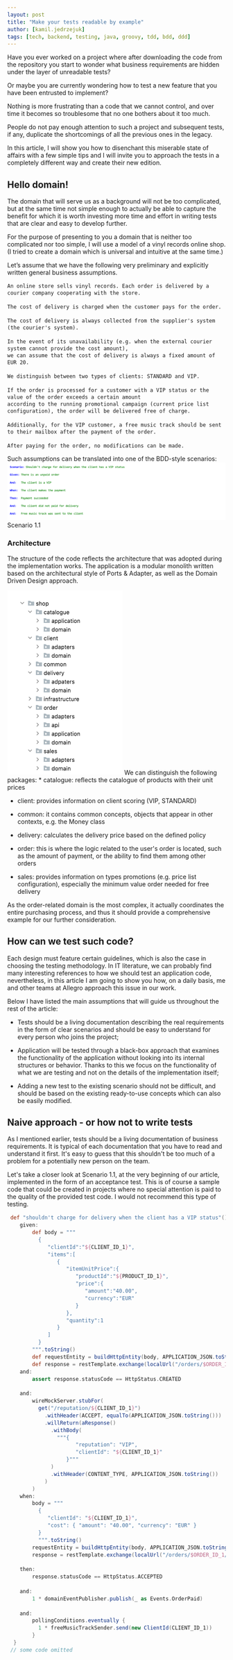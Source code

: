 ```yaml
---
layout: post
title: "Make your tests readable by example"
author: [kamil.jedrzejuk]
tags: [tech, backend, testing, java, groovy, tdd, bdd, ddd]
---
```


Have you ever worked on a project where after downloading the code from the repository you start to wonder what business requirements are hidden under the layer of unreadable tests?

Or maybe you are currently wondering how to test a new feature that you have been entrusted to implement?

Nothing is more frustrating than a code that we cannot control, and over time it becomes so troublesome that no one bothers about it too much.

People do not pay enough attention to such a project and subsequent tests, if any, duplicate the shortcomings of all the previous ones in the legacy.

In this article, I will show you how to disenchant this miserable state of affairs with a few simple tips and I will invite you to approach the tests in a completely different way and create their new edition.

## Hello domain!
The domain that will serve us as a background will not be too complicated, but at the same time not simple enough to actually be able to capture the benefit for which it is worth investing more time and effort in writing tests that are clear and easy to develop further.

For the purpose of presenting to you a domain that is neither too complicated nor too simple, I will use a model of a vinyl records online shop. (I tried to create a domain which is universal and intuitive at the same time.)

Let’s assume that we have the following very preliminary and explicitly written general business assumptions.

```text
An online store sells vinyl records. Each order is delivered by a courier company cooperating with the store.

The cost of delivery is charged when the customer pays for the order.

The cost of delivery is always collected from the supplier's system (the courier's system).

In the event of its unavailability (e.g. when the external courier system cannot provide the cost amount),
we can assume that the cost of delivery is always a fixed amount of EUR 20.

We distinguish between two types of clients: STANDARD and VIP.

If the order is processed for a customer with a VIP status or the value of the order exceeds a certain amount
according to the running promotional campaign (current price list configuration), the order will be delivered free of charge.

Additionally, for the VIP customer, a free music track should be sent to their mailbox after the payment of the order.

After paying for the order, no modifications can be made.
```
Such assumptions can be translated into one of the BDD-style scenarios:
<img alt="API package structure" src="/img/articles/2021-12-29-readable-tests-by-example/1.png" title="Scenario 1.1">
Scenario 1.1

### Architecture

The structure of the code reflects the architecture that was adopted during the implementation works.
The application is a modular monolith written based on the architectural style of Ports & Adapter, as well as the Domain Driven Design approach.

<img alt="API package structure" src="/img/articles/2021-12-29-readable-tests-by-example/2.png"/>
We can distinguish the following packages:
* catalogue: reflects the catalogue of products with their unit prices

* client: provides information on client scoring (VIP, STANDARD)

* common: it contains common concepts, objects that appear in other contexts, e.g. the Money class

* delivery: calculates the delivery price based on the defined policy

* order: this is where the logic related to the user's order is located, such as the amount of payment, or the ability to find them among other orders

* sales: provides information on types promotions (e.g. price list configuration), especially the minimum value order needed for free delivery

As the order-related domain is the most complex, it actually coordinates the entire purchasing process, and thus it should provide a comprehensive example for our further consideration.

## How can we test such code?

Each design must feature certain guidelines, which is also the case in choosing the testing methodology.
In IT literature, we can probably find many interesting references to how we should test an application code, nevertheless, in this article I am going to show you how, on a daily basis, me and other teams at Allegro approach this issue in our work.

Below I have listed the main assumptions that will guide us throughout the rest of the article:

* Tests should be a living documentation describing the real requirements in the form of clear scenarios and should be easy to understand for every person who joins the project;

* Application will be tested through a black-box approach that examines the functionality of the application without looking into its internal structures or behavior. Thanks to this we focus on the functionality of what we are testing and not on the details of the implementation itself;

* Adding a new test to the existing scenario should not be difficult, and should be based on the existing ready-to-use concepts which can also be easily modified.

## Naive approach - or how not to write tests

As I mentioned earlier, tests should be a living documentation of business requirements. It is typical of each documentation that you have to read and understand it first. It's easy to guess that this shouldn't be too much of a problem for a potentially new person on the team.

Let's take a closer look at Scenario 1.1, at the very beginning of our article, implemented in the form of an acceptance test. This is of course a sample code that could be created in projects where no special attention is paid to the quality of the provided test code. I would not recommend this type of testing.


```groovy
 def "shouldn't charge for delivery when the client has a VIP status"() {
    given:
        def body = """
          {
             "clientId":"${CLIENT_ID_1}",
             "items":[
                {
                   "itemUnitPrice":{
                      "productId":"${PRODUCT_ID_1}",
                      "price":{
                         "amount":"40.00",
                         "currency":"EUR"
                      }
                   },
                   "quantity":1
                }
             ]
          }
        """.toString()
        def requestEntity = buildHttpEntity(body, APPLICATION_JSON.toString(), APPLICATION_JSON.toString())
        def response = restTemplate.exchange(localUrl("/orders/$ORDER_ID_1"), PUT, requestEntity, Map)
    and:
        assert response.statusCode == HttpStatus.CREATED

    and:
        wireMockServer.stubFor(
          get("/reputation/${CLIENT_ID_1}")
            .withHeader(ACCEPT, equalTo(APPLICATION_JSON.toString()))
            .willReturn(aResponse()
              .withBody(
                """{
                      "reputation": "VIP",
                      "clientId": "${CLIENT_ID_1}"
                   }"""
              )
              .withHeader(CONTENT_TYPE, APPLICATION_JSON.toString())
            )
        )
    when:
        body = """
          {
             "clientId": "${CLIENT_ID_1}",
             "cost": { "amount": "40.00", "currency": "EUR" }
          }
          """.toString()
        requestEntity = buildHttpEntity(body, APPLICATION_JSON.toString(), APPLICATION_JSON.toString())
        response = restTemplate.exchange(localUrl("/orders/$ORDER_ID_1/payment"), PUT, requestEntity, Map)

    then:
        response.statusCode == HttpStatus.ACCEPTED

    and:
        1 * domainEventPublisher.publish(_ as Events.OrderPaid)

    and:
        pollingConditions.eventually {
          1 * freeMusicTrackSender.send(new ClientId(CLIENT_ID_1))
        }
  }
 // some code omitted
```
